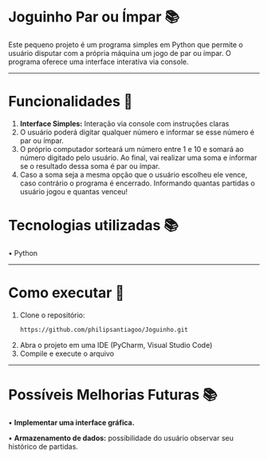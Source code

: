 # Joguinho Par ou Ímpar 📚

Este pequeno projeto é um programa simples em Python que permite o usuário disputar com a própria máquina um jogo de par ou ímpar. O programa oferece uma interface interativa via console. 

---

# Funcionalidades 💾

1. **Interface Simples:** Interação via console com instruções claras
2. O usuário poderá digitar qualquer número e informar se esse número é par ou ímpar.
3. O próprio computador sorteará um número entre 1 e 10 e somará ao número digitado pelo usuário. Ao final, vai realizar uma soma e informar se o resultado dessa soma é par ou ímpar.
4. Caso a soma seja a mesma opção que o usuário escolheu ele vence, caso contrário o programa é encerrado. Informando quantas partidas o usuário jogou e quantas venceu!

# Tecnologias utilizadas 📚
• Python

---

# Como executar 💾

1. Clone o repositório:
   ```bash
   https://github.com/philipsantiagoo/Joguinho.git
2. Abra o projeto em uma IDE (PyCharm, Visual Studio Code)
3. Compile e execute o arquivo

---

# Possíveis Melhorias Futuras 📚
• **Implementar uma interface gráfica.**

• **Armazenamento de dados:** possibilidade do usuário observar seu histórico de partidas.

